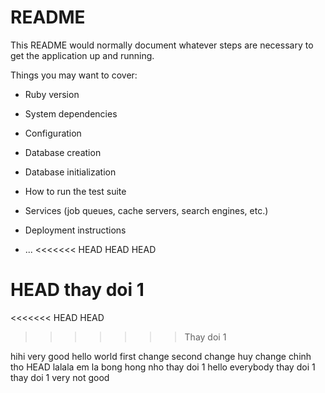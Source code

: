 # README

This README would normally document whatever steps are necessary to get the
application up and running.

Things you may want to cover:

* Ruby version

* System dependencies

* Configuration

* Database creation

* Database initialization

* How to run the test suite

* Services (job queues, cache servers, search engines, etc.)

* Deployment instructions

* ...
<<<<<<< HEAD
HEAD
HEAD

HEAD
thay doi 1
=======
<<<<<<< HEAD
 HEAD
>>>>>>> Thay doi 1

hihi
very good
hello world
first change
second change
huy change
chinh tho
HEAD
lalala
em la bong hong nho
 thay doi 1
hello everybody
thay doi 1
 thay doi 1
very not good
